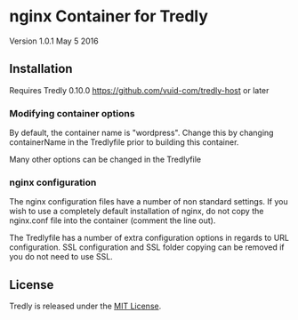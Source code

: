 # nginx Container for Tredly

Version 1.0.1 May 5 2016

## Installation

Requires Tredly 0.10.0 <https://github.com/vuid-com/tredly-host> or later

### Modifying container options

By default, the container name is "wordpress". Change this by changing containerName in the Tredlyfile prior to building this container.

Many other options can be changed in the Tredlyfile

### nginx configuration

The nginx configuration files have a number of non standard settings. If you wish to use a completely default installation of nginx, do not copy the nginx.conf file into the container (comment the line out).

The Tredlyfile has a number of extra configuration options in regards to URL configuration. SSL configuration and SSL folder copying can be removed if you do not need to use SSL.

## License

Tredly is released under the [MIT License](http://www.opensource.org/licenses/MIT).
